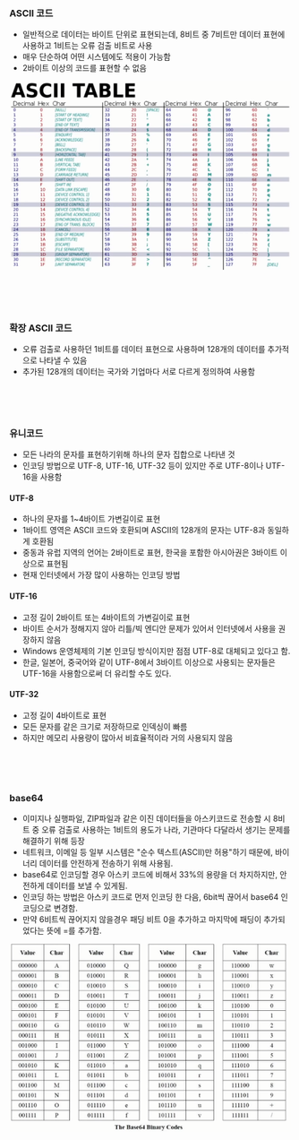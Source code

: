 ### ASCII 코드

- 일반적으로 데이터는 바이트 단위로 표현되는데, 8비트 중 7비트만 데이터 표현에 사용하고 1비트는 오류 검출 비트로 사용
- 매우 단순하여 어떤 시스템에도 적용이 가능함
- 2바이트 이상의 코드를 표현할 수 없음

![alt text](resource/image.png)

<br><br><br>

### 확장 ASCII 코드

- 오류 검출로 사용하던 1비트를 데이터 표현으로 사용하며 128개의 데이터를 추가적으로 나타낼 수 있음
- 추가된 128개의 데이터는 국가와 기업마다 서로 다르게 정의하여 사용함

<br><br><br>

### 유니코드

- 모든 나라의 문자를 표현하기위해 하나의 문자 집합으로 나타낸 것
- 인코딩 방법으로 UTF-8, UTF-16, UTF-32 등이 있지만 주로 UTF-8이나 UTF-16을 사용함

#### UTF-8

- 하나의 문자를 1~4바이트 가변길이로 표현
- 1바이트 영역은 ASCII 코드와 호환되며 ASCII의 128개의 문자는 UTF-8과 동일하게 호환됨
- 중동과 유럽 지역의 언어는 2바이트로 표현, 한국을 포함한 아시아권은 3바이트 이상으로 표현됨
- 현재 인터넷에서 가장 많이 사용하는 인코딩 방법

#### UTF-16

- 고정 길이 2바이트 또는 4바이트의 가변길이로 표현
- 바이트 순서가 정해지지 않아 리틀/빅 엔디안 문제가 있어서 인터넷에서 사용을 권장하지 않음
- Windows 운영체제의 기본 인코딩 방식이지만 점점 UTF-8로 대체되고 있다고 함.
- 한글, 일본어, 중국어와 같이 UTF-8에서 3바이트 이상으로 사용되는 문자들은 UTF-16을 사용함으로써 더 유리할 수도 있다.

#### UTF-32

- 고정 길이 4바이트로 표현
- 모든 문자를 같은 크기로 저장하므로 인덱싱이 빠름
- 하지만 메모리 사용량이 많아서 비효율적이라 거의 사용되지 않음

<br><br><br>

### base64

- 이미지나 실행파일, ZIP파일과 같은 이진 데이터들을 아스키코드로 전송할 시 8비트 중 오류 검출로 사용하는 1비트의 용도가 나라, 기관마다 다달라서 생기는 문제를 해결하기 위해 등장
- 네트워크, 이메일 등 일부 시스템은 "순수 텍스트(ASCII)만 허용"하기 때문에, 바이너리 데이터를 안전하게 전송하기 위해 사용됨.
- base64로 인코딩할 경우 아스키 코드에 비해서 33%의 용량을 더 차지하지만, 안전하게 데이터를 보낼 수 있게됨.
- 인코딩 하는 방법은 아스키 코드로 먼저 인코딩 한 다음, 6bit씩 끊어서 base64 인코딩으로 변경함.
- 만약 6비트씩 끊어지지 않을경우 패딩 비트 0을 추가하고 마지막에 패딩이 추가되었다는 뜻에 =를 추가함.

![alt text](resource/image-1.png)